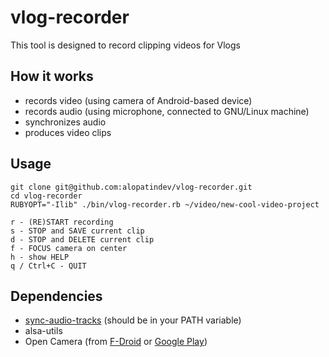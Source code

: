 # vlog-recorder
This tool is designed to record clipping videos for Vlogs

## How it works
- records video (using camera of Android-based device)
- records audio (using microphone, connected to GNU/Linux machine)
- synchronizes audio
- produces video clips

## Usage
```
git clone git@github.com:alopatindev/vlog-recorder.git
cd vlog-recorder
RUBYOPT="-Ilib" ./bin/vlog-recorder.rb ~/video/new-cool-video-project

r - (RE)START recording
s - STOP and SAVE current clip
d - STOP and DELETE current clip
f - FOCUS camera on center
h - show HELP
q / Ctrl+C - QUIT
```

## Dependencies
- [sync-audio-tracks](https://github.com/alopatindev/sync-audio-tracks) (should be in your PATH variable)
- alsa-utils
- Open Camera (from [F-Droid](https://f-droid.org/en/packages/net.sourceforge.opencamera/) or [Google Play](https://play.google.com/store/apps/details?id=net.sourceforge.opencamera))
